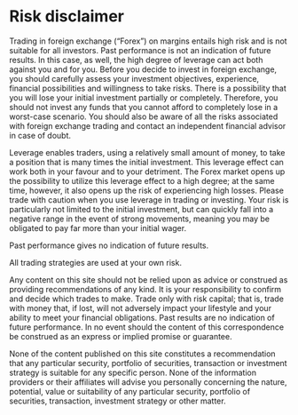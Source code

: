 # Risk disclaimer

Trading in foreign exchange (“Forex”) on margins entails high risk and is not suitable for all investors. Past performance is not an indication of future results. In this case, as well, the high degree of leverage can act both against you and for you. Before you decide to invest in foreign exchange, you should carefully assess your investment objectives, experience, financial possibilities and willingness to take risks. There is a possibility that you will lose your initial investment partially or completely. Therefore, you should not invest any funds that you cannot afford to completely lose in a worst-case scenario. You should also be aware of all the risks associated with foreign exchange trading and contact an independent financial advisor in case of doubt.

Leverage enables traders, using a relatively small amount of money, to take a position that is many times the initial investment. This leverage effect can work both in your favour and to your detriment. The Forex market opens up the possibility to utilize this leverage effect to a high degree; at the same time, however, it also opens up the risk of experiencing high losses. Please trade with caution when you use leverage in trading or investing. Your risk is particularly not limited to the initial investment, but can quickly fall into a negative range in the event of strong movements, meaning you may be obligated to pay far more than your initial wager.

Past performance gives no indication of future results.

All trading strategies are used at your own risk.

Any content on this site should not be relied upon as advice or construed as providing recommendations of any kind. It is your responsibility to confirm and decide which trades to make. Trade only with risk capital; that is, trade with money that, if lost, will not adversely impact your lifestyle and your ability to meet your financial obligations. Past results are no indication of future performance. In no event should the content of this correspondence be construed as an express or implied promise or guarantee.

None of the content published on this site constitutes a recommendation that any particular security, portfolio of securities, transaction or investment strategy is suitable for any specific person. None of the information providers or their affiliates will advise you personally concerning the nature, potential, value or suitability of any particular security, portfolio of securities, transaction, investment strategy or other matter.
